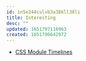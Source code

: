 ```yaml
---
id: in5e244culvb3a386ll38li
title: Interesting
desc: ""
updated: 1651797116963
created: 1651796642972
---
```


- [CSS Module Timelines](https://meyerweb.com/eric/css/timelines/)
